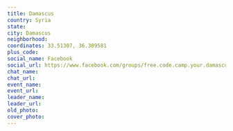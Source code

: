 ```yaml
---
title: Damascus
country: Syria
state: 
city: Damascus
neighborhood: 
coordinates: 33.51307, 36.309581
plus_code:
social_name: Facebook
social_url: https://www.facebook.com/groups/free.code.camp.your.damascus
chat_name:
chat_url:
event_name:
event_url:
leader_name:
leader_url:
old_photo: 
cover_photo:
---
```

